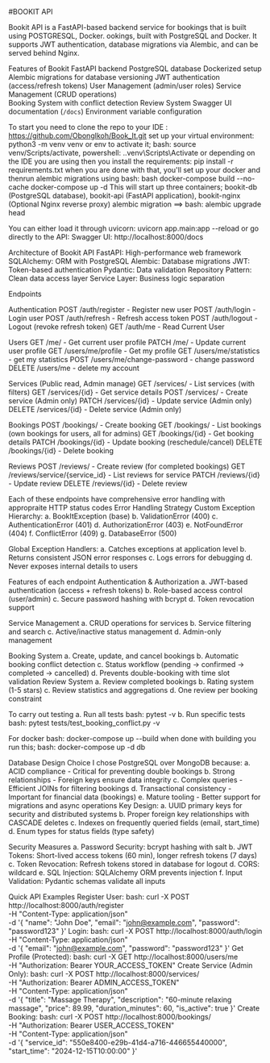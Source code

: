 #BOOKIT API

Bookit API is a FastAPI-based backend service for bookings that is built using POSTGRESQL, Docker. ookings, built with PostgreSQL and Docker. 
It supports JWT authentication, database migrations via Alembic, and can be served behind Nginx.

Features of Bookit
FastAPI backend
PostgreSQL database
Dockerized setup
Alembic migrations for database versioning
JWT authentication (access/refresh tokens)
User Management (admin/user roles)
Service Management (CRUD operations)  
Booking System with conflict detection
Review System
Swagger UI documentation (`/docs`)
Environment variable configuration

To start you need to clone the repo to your IDE : https://github.com/ObongIkoh/Book_It.git
set up your virtual environment: python3 -m venv venv or env
to activate it; bash: source venv/Scripts/activate, powershell: .\.venv\Scripts\Activate or depending on the IDE you are using
then you install the requirements: pip install -r requirements.txt
when you are done with that, you'll set up your docker and thenrun alembic migrations
using bash: bash
docker-compose build --no-cache
docker-compose up -d
This will start up three containers; bookit-db (PostgreSQL database), bookit-api (FastAPI application), bookit-nginx (Optional Nginx reverse proxy)
alembic migration ==> bash: alembic upgrade head

You can either load it through uvicorn: uvicorn app.main:app --reload or go directly to the API: Swagger UI: http://localhost:8000/docs

Architecture of Bookit API
FastAPI: High-performance web framework
SQLAlchemy: ORM with PostgreSQL
Alembic: Database migrations
JWT: Token-based authentication
Pydantic: Data validation
Repository Pattern: Clean data access layer
Service Layer: Business logic separation


Endpoints

Authentication
POST /auth/register - Register new user
POST /auth/login - Login user
POST /auth/refresh - Refresh access token
POST /auth/logout - Logout (revoke refresh token)
GET /auth/me - Read Current User

Users
GET /me/ - Get current user profile
PATCH /me/ - Update current user profile
GET /users/me/profile - Get my profile
GET /users/me/statistics - get my statistics
POST /users/me/change-password - change password
DELETE /users/me - delete my account


Services (Public read, Admin manage)
GET /services/ - List services (with filters)
GET /services/{id} - Get service details
POST /services/ - Create service (Admin only)
PATCH /services/{id} - Update service (Admin only)
DELETE /services/{id} - Delete service (Admin only)

Bookings
POST /bookings/ - Create booking
GET /bookings/ - List bookings (own bookings for users, all for admins)
GET /bookings/{id} - Get booking details
PATCH /bookings/{id} - Update booking (reschedule/cancel)
DELETE /bookings/{id} - Delete booking

Reviews
POST /reviews/ - Create review (for completed bookings)
GET /reviews/service/{service_id} - List reviews for service
PATCH /reviews/{id} - Update review
DELETE /reviews/{id} - Delete review

Each of these endpoints have comprehensive error handling with appropraite HTTP status codes
Error Handling Strategy
Custom Exception Hierarchy:
a. BookItException (base)
b. ValidationError (400)
c. AuthenticationError (401)
d. AuthorizationError (403)
e. NotFoundError (404)
f. ConflictError (409)
g. DatabaseError (500)

Global Exception Handlers:
a. Catches exceptions at application level
b. Returns consistent JSON error responses
c. Logs errors for debugging
d. Never exposes internal details to users

Features of each endpoint
Authentication & Authorization
a. JWT-based authentication (access + refresh tokens)
b. Role-based access control (user/admin)
c. Secure password hashing with bcrypt
d. Token revocation support


Service Management
a. CRUD operations for services
b. Service filtering and search
c. Active/inactive status management
d. Admin-only management

Booking System
a. Create, update, and cancel bookings
b. Automatic booking conflict detection
c. Status workflow (pending → confirmed → completed → cancelled)
d. Prevents double-booking with time slot validation
Review System
a. Review completed bookings
b. Rating system (1-5 stars)
c. Review statistics and aggregations
d. One review per booking constraint

To carry out testing
a. Run all tests
bash: pytest -v
b. Run specific tests
bash: pytest tests/test_booking_conflict.py -v

For docker
bash: docker-compose up --build
when done with building you run this; bash: docker-compose up -d db

Database Design Choice
I chose PostgreSQL over MongoDB because:
a. ACID compliance - Critical for preventing double bookings
b. Strong relationships - Foreign keys ensure data integrity
c. Complex queries - Efficient JOINs for filtering bookings
d. Transactional consistency - Important for financial data (bookings)
e. Mature tooling - Better support for migrations and async operations
Key Design:
a. UUID primary keys for security and distributed systems
b. Proper foreign key relationships with CASCADE deletes
c. Indexes on frequently queried fields (email, start_time)
d. Enum types for status fields (type safety)

Security Measures
a. Password Security: bcrypt hashing with salt
b. JWT Tokens: Short-lived access tokens (60 min), longer refresh tokens (7 days)
c. Token Revocation: Refresh tokens stored in database for logout
d. CORS: wildcard
e. SQL Injection: SQLAlchemy ORM prevents injection
f. Input Validation: Pydantic schemas validate all inputs

Quick API Examples
Register User:
bash: curl -X POST http://localhost:8000/auth/register \
  -H "Content-Type: application/json" \
  -d '{
    "name": "John Doe",
    "email": "john@example.com",
    "password": "password123"
  }'
Login:
bash: curl -X POST http://localhost:8000/auth/login \
  -H "Content-Type: application/json" \
  -d '{
    "email": "john@example.com",
    "password": "password123"
  }'
Get Profile (Protected):
bash: curl -X GET http://localhost:8000/users/me \
  -H "Authorization: Bearer YOUR_ACCESS_TOKEN"
Create Service (Admin Only):
bash: curl -X POST http://localhost:8000/services/ \
  -H "Authorization: Bearer ADMIN_ACCESS_TOKEN" \
  -H "Content-Type: application/json" \
  -d '{
    "title": "Massage Therapy",
    "description": "60-minute relaxing massage",
    "price": 89.99,
    "duration_minutes": 60,
    "is_active": true
  }'
Create Booking:
bash: curl -X POST http://localhost:8000/bookings/ \
  -H "Authorization: Bearer USER_ACCESS_TOKEN" \
  -H "Content-Type: application/json" \
  -d '{
    "service_id": "550e8400-e29b-41d4-a716-446655440000",
    "start_time": "2024-12-15T10:00:00"
  }'








